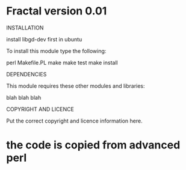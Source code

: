 Fractal version 0.01
====================

INSTALLATION

install libgd-dev first in ubuntu

To install this module type the following:

   perl Makefile.PL
   make
   make test
   make install

DEPENDENCIES

This module requires these other modules and libraries:

  blah blah blah

COPYRIGHT AND LICENCE

Put the correct copyright and licence information here.

# the code is copied from advanced perl
